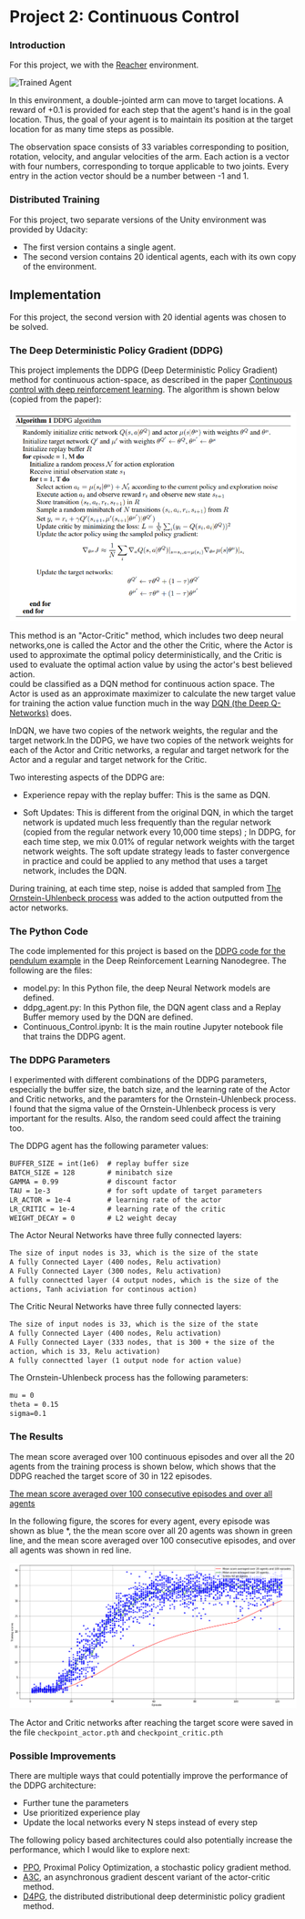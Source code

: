 [//]: # (Image References)

[image1]: https://user-images.githubusercontent.com/10624937/43851024-320ba930-9aff-11e8-8493-ee547c6af349.gif "Trained Agent"
[image2]: https://user-images.githubusercontent.com/10624937/43851646-d899bf20-9b00-11e8-858c-29b5c2c94ccc.png "Crawler"


# Project 2: Continuous Control

### Introduction

For this project, we  with the [Reacher](https://github.com/Unity-Technologies/ml-agents/blob/master/docs/Learning-Environment-Examples.md#reacher) environment.

![Trained Agent][image1]

In this environment, a double-jointed arm can move to target locations. A reward of +0.1 is provided for each step that the agent's hand is in the goal location. Thus, the goal of your agent is to maintain its position at the target location for as many time steps as possible.

The observation space consists of 33 variables corresponding to position, rotation, velocity, and angular velocities of the arm. Each action is a vector with four numbers, corresponding to torque applicable to two joints. Every entry in the action vector should be a number between -1 and 1.

### Distributed Training

For this project, two separate versions of the Unity environment was provided by Udacity:
- The first version contains a single agent.
- The second version contains 20 identical agents, each with its own copy of the environment.  

## Implementation
For this project, the second version with 20 idential agents was chosen to be solved. 

###  The Deep Deterministic Policy Gradient (DDPG)

This project implements the DDPG (Deep Deterministic Policy Gradient) method for continuous action-space, as described in the  paper [Continuous control with deep reinforcement learning](https://arxiv.org/abs/1509.02971). The algorithm is shown below (copied from the paper):

![DDPG Algorithm](images/DDPG_algorithm.PNG) 

This method is an "Actor-Critic" method, which includes two deep neural networks,one is called the Actor and the other the Critic, where the Actor is used to approximate the optimal policy deterministically, and the Critic is used to evaluate the optimal action value by using the actor's best believed action.     
could be classified as a DQN method for continuous action space.  The Actor is used as an approximate maximizer to calculate the new target value for training the action value function much in the way [DQN (the Deep Q-Networks)](https://storage.googleapis.com/deepmind-media/dqn/DQNNaturePaper.pdf) does. 

InDQN, we have two copies of the network weights, the regular and the target network.In the DDPG, we have two copies of the network weights for each of the Actor and Critic networks, a regular and target network for the Actor and a regular and target network for the Critic.

Two interesting aspects of the DDPG are:
  - Experience repay with the replay buffer: This is the same as DQN.
  
  - Soft Updates: This is different from the original DQN, in which the target network is updated much less frequently than the regular network (copied from the regular network every 10,000 time steps) ; In DDPG, for each time step, we mix 0.01% of regular network weights with the target network weights. The soft update strategy leads to faster convergence in practice and could be applied to any method that uses a target network, includes the DQN.  
 

During training, at each time step, noise is added that sampled from [The Ornstein-Uhlenbeck process](https://en.wikipedia.org/wiki/Ornstein%E2%80%93Uhlenbeck_process) was added to the action outputted from the actor networks.  

### The Python Code 

The code implemented for this project is based on the [DDPG code for the pendulum example](https://github.com/udacity/deep-reinforcement-learning/tree/master/ddpg-pendulum) in the Deep Reinforcement Learning Nanodegree. The following are the files:

- model.py: In this Python file, the deep Neural Network models are defined. 
- ddpg_agent.py:  In this Python file, the DQN agent class and a Replay Buffer memory used by the DQN are defined.
- Continuous_Control.ipynb:  It is the main routine Jupyter notebook file that trains the DDPG agent.

### The DDPG Parameters 

I experimented with different combinations of the DDPG parameters, especially the buffer size, the batch size, and the learning rate of the Actor and Critic networks, and the paramters for the Ornstein-Uhlenbeck process. I found that the sigma value of the Ornstein-Uhlenbeck process is very important for the results. Also, the random seed could affect the training too.

The DDPG agent has the following parameter values:

```
BUFFER_SIZE = int(1e6)  # replay buffer size
BATCH_SIZE = 128        # minibatch size
GAMMA = 0.99            # discount factor
TAU = 1e-3              # for soft update of target parameters
LR_ACTOR = 1e-4         # learning rate of the actor 
LR_CRITIC = 1e-4        # learning rate of the critic
WEIGHT_DECAY = 0        # L2 weight decay
```

The Actor Neural Networks have three fully connected layers:

```
The size of input nodes is 33, which is the size of the state
A fully Connected Layer (400 nodes, Relu activation)
A Fully Connected Layer (300 nodes, Relu activation) 
A fully connectted layer (4 output nodes, which is the size of the actions, Tanh aciviation for continous action)
```

The Critic Neural Networks have three fully connected layers:

```
The size of input nodes is 33, which is the size of the state
A fully Connected Layer (400 nodes, Relu activation)
A Fully Connected Layer (333 nodes, that is 300 + the size of the action, which is 33, Relu activation) 
A fully connectted layer (1 output node for action value)
```

The Ornstein-Uhlenbeck process has the following parameters:
```
mu = 0 
theta = 0.15
sigma=0.1
```
###  The Results
The mean score averaged over 100 continuous episodes and over all the 20 agents from the training process is shown below, which shows that the DDPG reached the target score of 30 in 122 episodes.
 
[The mean score averaged over 100 consecutive episodes and over all agents](images/training.txt)

In the following figure, the scores for every agent, every episode was shown as blue *, the the mean score over all 20 agents was shown in green line, and the mean score averaged over 100 consecutive episodes, and over all agents was shown in red line. 

![Score evolution during the training](images/scores.png)

The Actor and Critic networks after reaching the target score were saved in the file `checkpoint_actor.pth` and `checkpoint_critic.pth`

### Possible Improvements

There are multiple ways that could potentially improve the performance of the DDPG architecture:
 -  Further tune the parameters
 -  Use prioritized experience play
 -  Update the local networks every N steps instead of every step
  
  
The following policy based architectures could also potentially increase the performance, which I would like to explore next:

- [PPO](https://arxiv.org/pdf/1707.06347.pdf), Proximal Policy Optimization, a stochastic policy gradient method.
- [A3C](https://arxiv.org/pdf/1602.01783.pdf), an asynchronous gradient descent variant of the actor-critic method.
- [D4PG](https://openreview.net/pdf?id=SyZipzbCb), the distributed distributional deep deterministic policy gradient method. 
